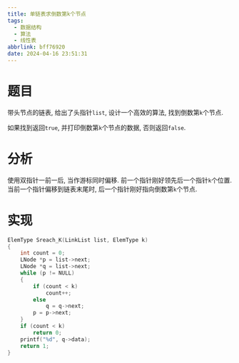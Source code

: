```yaml
---
title: 单链表求倒数第k个节点
tags:
  - 数据结构
  - 算法
  - 线性表
abbrlink: bff76920
date: 2024-04-16 23:51:31
---
```



# 题目

带头节点的链表, 给出了头指针`list`, 设计一个高效的算法, 找到倒数第`k`个节点.

如果找到返回`true`, 并打印倒数第`k`个节点的数据, 否则返回`false`.

# 分析

使用双指针一前一后, 当作游标同时偏移. 前一个指针刚好领先后一个指针`k`个位置. 当前一个指针偏移到链表末尾时, 后一个指针刚好指向倒数第`k`个节点.


# 实现

```c
ElemType Sreach_K(LinkList list, ElemType k)
{
	int count = 0;
	LNode *p = list->next;
	LNode *q = list->next;
	while (p != NULL)
	{
		if (count < k)
			count++;
		else
			q = q->next;
		p = p->next;
	}
	if (count < k)
		return 0;
	printf("%d", q->data);
	return 1;
}
```







